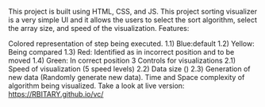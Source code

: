 This project is built using HTML, CSS, and JS. This project sorting visualizer is a very simple UI and it allows the users to select the sort algorithm, select the array size, and speed of the visualization.
Features:

Colored representation of step being executed. 
1.1) Blue:default 
1.2) Yellow: Being compared 
1.3) Red: Identified as in incorrect position and to be moved 1.4) 
Green: In correct position 3 Controls for visualizations 
2.1) Speed of visualization (5 speed levels) 
2.2) Data size () 
2.3) Generation of new data (Randomly generate new data).
Time and Space complexity of algorithm being visualized.
Take a look at live version: https://RBITARY.github.io/vc/
